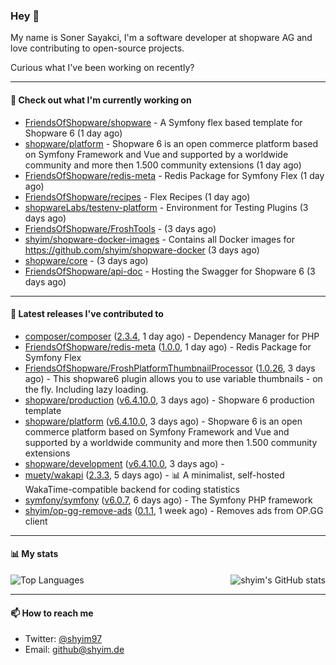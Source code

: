 ### Hey 👋

My name is Soner Sayakci, I'm a software developer at shopware AG and love contributing to open-source projects.

Curious what I've been working on recently?

---

#### 👷 Check out what I'm currently working on

- [FriendsOfShopware/shopware](https://github.com/FriendsOfShopware/shopware) - A Symfony flex based template for Shopware 6 (1 day ago)
- [shopware/platform](https://github.com/shopware/platform) - Shopware 6 is an open commerce platform based on Symfony Framework and Vue and supported by a worldwide community and more then 1.500 community extensions (1 day ago)
- [FriendsOfShopware/redis-meta](https://github.com/FriendsOfShopware/redis-meta) - Redis Package for Symfony Flex (1 day ago)
- [FriendsOfShopware/recipes](https://github.com/FriendsOfShopware/recipes) - Flex Recipes (1 day ago)
- [shopwareLabs/testenv-platform](https://github.com/shopwareLabs/testenv-platform) - Environment for Testing Plugins (3 days ago)
- [FriendsOfShopware/FroshTools](https://github.com/FriendsOfShopware/FroshTools) -  (3 days ago)
- [shyim/shopware-docker-images](https://github.com/shyim/shopware-docker-images) - Contains all Docker images for https://github.com/shyim/shopware-docker (3 days ago)
- [shopware/core](https://github.com/shopware/core) -  (3 days ago)
- [FriendsOfShopware/api-doc](https://github.com/FriendsOfShopware/api-doc) - Hosting the Swagger for Shopware 6 (3 days ago)

---

#### 🔭 Latest releases I've contributed to

- [composer/composer](https://github.com/composer/composer) ([2.3.4](https://github.com/composer/composer/releases/tag/2.3.4), 1 day ago) - Dependency Manager for PHP
- [FriendsOfShopware/redis-meta](https://github.com/FriendsOfShopware/redis-meta) ([1.0.0](https://github.com/FriendsOfShopware/redis-meta/releases/tag/1.0.0), 1 day ago) - Redis Package for Symfony Flex
- [FriendsOfShopware/FroshPlatformThumbnailProcessor](https://github.com/FriendsOfShopware/FroshPlatformThumbnailProcessor) ([1.0.26](https://github.com/FriendsOfShopware/FroshPlatformThumbnailProcessor/releases/tag/1.0.26), 3 days ago) - This shopware6 plugin allows you to use variable thumbnails - on the fly. Including lazy loading.
- [shopware/production](https://github.com/shopware/production) ([v6.4.10.0](https://github.com/shopware/production/releases/tag/v6.4.10.0), 3 days ago) - Shopware 6 production template
- [shopware/platform](https://github.com/shopware/platform) ([v6.4.10.0](https://github.com/shopware/platform/releases/tag/v6.4.10.0), 3 days ago) - Shopware 6 is an open commerce platform based on Symfony Framework and Vue and supported by a worldwide community and more then 1.500 community extensions
- [shopware/development](https://github.com/shopware/development) ([v6.4.10.0](https://github.com/shopware/development/releases/tag/v6.4.10.0), 3 days ago) - 
- [muety/wakapi](https://github.com/muety/wakapi) ([2.3.3](https://github.com/muety/wakapi/releases/tag/2.3.3), 5 days ago) - 📊 A minimalist, self-hosted WakaTime-compatible backend for coding statistics
- [symfony/symfony](https://github.com/symfony/symfony) ([v6.0.7](https://github.com/symfony/symfony/releases/tag/v6.0.7), 6 days ago) - The Symfony PHP framework
- [shyim/op-gg-remove-ads](https://github.com/shyim/op-gg-remove-ads) ([0.1.1](https://github.com/shyim/op-gg-remove-ads/releases/tag/0.1.1), 1 week ago) - Removes ads from OP.GG client

---

#### 📊 My stats

<img align="right" alt="shyim's GitHub stats" src="https://github-readme-stats.vercel.app/api?username=shyim&count_private=1&show_icons=true&" />

![Top Languages](https://github-readme-stats.vercel.app/api/top-langs/?username=shyim)

---

#### 📫 How to reach me

- Twitter: [@shyim97](https://twitter.com/shyim97)
- Email: [github@shyim.de](mailto://github@shyim.de)
